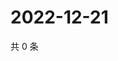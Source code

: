 # 2022-12-21

共 0 条

<!-- BEGIN WEIBO -->
<!-- 最后更新时间 Wed Dec 21 2022 09:03:11 GMT+0800 (China Standard Time) -->

<!-- END WEIBO -->
